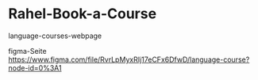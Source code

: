 # Rahel-Book-a-Course
language-courses-webpage

figma-Seite
https://www.figma.com/file/RvrLpMyxRIj17eCFx6DfwD/language-course?node-id=0%3A1
